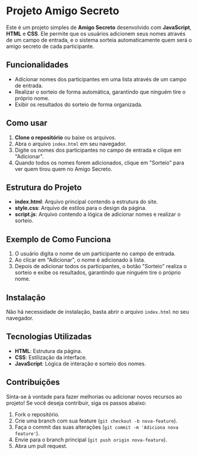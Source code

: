 # Projeto Amigo Secreto

Este é um projeto simples de **Amigo Secreto** desenvolvido com **JavaScript**, **HTML** e **CSS**. Ele permite que os usuários adicionem seus nomes através de um campo de entrada, e o sistema sorteia automaticamente quem será o amigo secreto de cada participante.

## Funcionalidades

- Adicionar nomes dos participantes em uma lista através de um campo de entrada.
- Realizar o sorteio de forma automática, garantindo que ninguém tire o próprio nome.
- Exibir os resultados do sorteio de forma organizada.

## Como usar

1. **Clone o repositório** ou baixe os arquivos.
2. Abra o arquivo `index.html` em seu navegador.
3. Digite os nomes dos participantes no campo de entrada e clique em "Adicionar".
4. Quando todos os nomes forem adicionados, clique em "Sorteio" para ver quem tirou quem no Amigo Secreto.

## Estrutura do Projeto

- **index.html**: Arquivo principal contendo a estrutura do site.
- **style.css**: Arquivo de estilos para o design da página.
- **script.js**: Arquivo contendo a lógica de adicionar nomes e realizar o sorteio.

## Exemplo de Como Funciona

1. O usuário digita o nome de um participante no campo de entrada.
2. Ao clicar em "Adicionar", o nome é adicionado à lista.
3. Depois de adicionar todos os participantes, o botão "Sorteio" realiza o sorteio e exibe os resultados, garantindo que ninguém tire o próprio nome.

## Instalação

Não há necessidade de instalação, basta abrir o arquivo `index.html` no seu navegador.

## Tecnologias Utilizadas

- **HTML**: Estrutura da página.
- **CSS**: Estilização da interface.
- **JavaScript**: Lógica de interação e sorteio dos nomes.

## Contribuições

Sinta-se à vontade para fazer melhorias ou adicionar novos recursos ao projeto! Se você deseja contribuir, siga os passos abaixo:

1. Fork o repositório.
2. Crie uma branch com sua feature (`git checkout -b nova-feature`).
3. Faça o commit das suas alterações (`git commit -m 'Adiciona nova feature'`).
4. Envie para o branch principal (`git push origin nova-feature`).
5. Abra um pull request.


